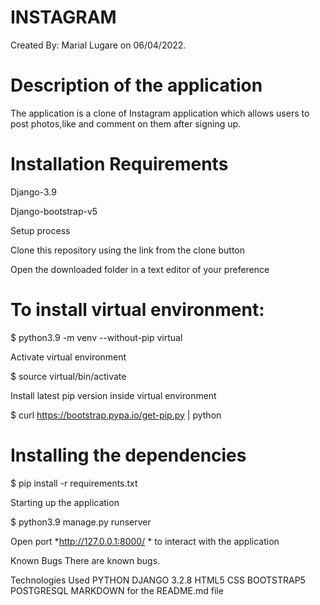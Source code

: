 # INSTAGRAM
Created By: Marial Lugare on 06/04/2022.

 #  Description of the application
The application is a clone of Instagram application which allows users to post photos,like and comment on them after signing up.

 # Installation Requirements
 
Django-3.9

Django-bootstrap-v5

Setup process

Clone this repository using the link from the clone button

Open the downloaded folder in a text editor of your preference

# To install virtual environment:

$ python3.9 -m venv --without-pip virtual

Activate virtual environment

$ source virtual/bin/activate

Install latest pip version inside virtual environment

$ curl https://bootstrap.pypa.io/get-pip.py | python

 # Installing the dependencies
$ pip install -r requirements.txt

Starting up the application

$ python3.9 manage.py runserver

Open port *http://127.0.0.1:8000/ * to interact with the application

Known Bugs
There are known bugs.

Technologies Used
PYTHON
DJANGO 3.2.8
HTML5
CSS
BOOTSTRAP5
POSTGRESQL
MARKDOWN for the README.md file
